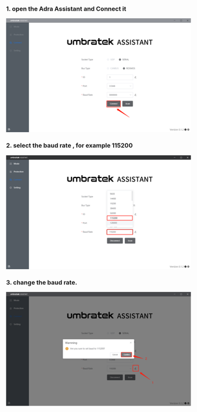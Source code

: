 ### 1. open the Adra Assistant and Connect it

<img src="./connect.png" style="width:600px">

### 2. select the baud rate , for example 115200

<img src="./change_id.png" style="width:600px">


### 3. change the baud rate.

<img src="./change_id_1.png" style="width:600px">